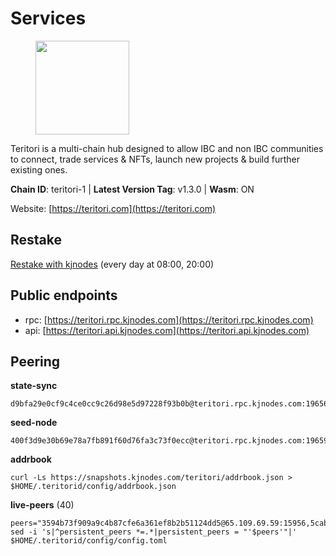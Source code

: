 # Services

<figure><img src="https://raw.githubusercontent.com/kj89/testnet_manuals/main/pingpub/logos/teritori.png" width="150" alt=""><figcaption></figcaption></figure>

Teritori is a multi-chain hub designed to allow IBC and non IBC communities  to connect, trade services & NFTs, launch new projects & build further existing ones.

**Chain ID**: teritori-1 | **Latest Version Tag**: v1.3.0 | **Wasm**: ON

Website: [https://teritori.com](https://teritori.com)

## Restake

[Restake with kjnodes](https://restake.app/teritori/torivaloper184ln03hkpt75uhrrr26f66kvcqvf4yn4nc2xjm) (every day at 08:00, 20:00)
## Public endpoints

* rpc: [https://teritori.rpc.kjnodes.com](https://teritori.rpc.kjnodes.com)
* api: [https://teritori.api.kjnodes.com](https://teritori.api.kjnodes.com)

## Peering

**state-sync**

```
d9bfa29e0cf9c4ce0cc9c26d98e5d97228f93b0b@teritori.rpc.kjnodes.com:19656
```

**seed-node**

```
400f3d9e30b69e78a7fb891f60d76fa3c73f0ecc@teritori.rpc.kjnodes.com:19659
```

**addrbook**
```
curl -Ls https://snapshots.kjnodes.com/teritori/addrbook.json > $HOME/.teritorid/config/addrbook.json
```

**live-peers** (40)
```
peers="3594b73f909a9c4b87cfe6a361ef8b2b51124dd5@65.109.69.59:15956,5cabaab828aea4bcc60e20c5a87b469c43023557@65.108.141.109:15656,ff8f8c1b4cf70f38e1c370af05a40c1845022ae8@51.79.103.43:26656,d9bfa29e0cf9c4ce0cc9c26d98e5d97228f93b0b@144.76.163.233:19656,2bdaad4275d9cfa572a811a4de3a4c8bb2b38fac@61.174.254.181:26656,a7ad9ae5d3eb66fa88c7167074c394e8663383f2@95.217.121.229:11074,c7cd979a49bb288df19db750d8d15d975380e1cf@5.9.137.184:26656,722b63e6c65628b929f22013dcbcde980210cb44@176.9.127.54:26656,348751b3196ca984ecf061ba1f8f4696f1d65c9c@213.133.102.206:21096,46b7ae20e3cc4264076a91c3601f3894a021a80d@65.108.6.45:36656,a191006e50d3af40fd253c23dae715a45fdd7415@95.179.217.1:26656,fe8765a154fc336ab284f28cdabc0bcb50a7afae@95.111.252.207:19656,106490318e51355bc6d72e7941a0080f8b8256b9@185.16.39.14:26656,5a98d637a16b16bf425a4a785c9d11a7d1e5b8a0@65.21.131.215:26736,878b47268b23cb0f93b36357b52a920d31346a22@20.244.26.106:26656,a2301a3ee7cbecfb55abab7cad7a1d855a97d27f@95.211.198.98:26656,474a200a225ff771fb78897c1329b20b679ca74f@173.215.85.171:20010,c58613003b7f2e2a5de7fd0035552bb2afa6c1ab@31.186.64.5:19656,29b92a4020171c20fe70e5d60f9c5d07dc9f31f7@194.163.161.146:26656,462749aed15ff292906320560c71de3d39072055@5.161.158.167:26656,7fbfea037bd7962199ffbfd25986c014bab05298@65.108.140.17:32656,82ebb17ddac20928fb8107201dad9f5aea7f9132@198.244.200.3:26656,efe721a953196d8c5f2375b86dcd54285aec565c@51.158.231.48:26656,26175f13ada3d61c93bca342819fd5dc797bced0@65.109.58.226:28656,e3b906fefa58783395fcf72086c698707908a558@141.95.65.26:27736,d856120f262134ebf13e1d2632d778b69e704208@65.108.4.188:15956,e01ab41f694c18226d827172934dd0c596cc92de@51.159.188.178:26656,a25a3a218a699e71e2a64edaa45f457dfd8507ba@65.21.148.206:26656,ac2135001f8610f90019f420f1c549624ccc226e@95.216.102.124:26653,63341349940e45b5eb7b9b9759f379c54a56ea07@149.102.135.118:26656,406fc7fe86ba396cb7fc8616c546f21a1d3c51cd@89.58.57.158:26656,526d8c7c44f59be9a39d7463c576b68c0db23174@65.108.234.23:15956,8ac41af54dfd91c41de71cde222a55670f2f405d@141.95.65.73:15956,b8c05d504098d43be54ed65f2849dbd48ea07d6b@66.165.240.186:26665,ca792e378a84dbc4713e633bf003f96c6eff50d8@51.159.152.62:26656,3950af34da35ce3ff8c50ff3c47a43f5dfc93947@195.3.220.154:19656,94b63fddfc78230f51aeb7ac34b9fb86bd042a77@95.217.89.23:30552,2b4f46e601fb4ede2a0c98976337e3afdaa50dac@65.108.238.102:15956,7a4e9803857452692f9eb4ac8975ea25a52a9a37@167.235.36.159:22956,59d7b82880f319283d8f0314f20ddc98aa7b2cf8@104.238.157.126:26656"
sed -i 's|^persistent_peers *=.*|persistent_peers = "'$peers'"|' $HOME/.teritorid/config/config.toml
```

